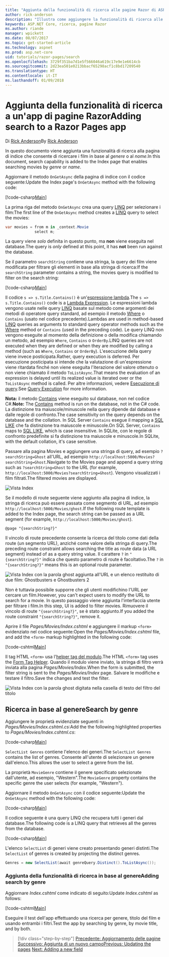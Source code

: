 ```yaml
---
title: "Aggiunta della funzionalità di ricerca alle pagine Razor di ASP.NET Core MVC"
author: rick-anderson
description: "Illustra come aggiungere la funzionalità di ricerca alle pagine Razor di ASP.NET Core"
keywords: ASP.NET Core, ricerca, pagine Razor
ms.author: riande
manager: wpickett
ms.date: 08/07/2017
ms.topic: get-started-article
ms.technology: aspnet
ms.prod: asp.net-core
uid: tutorials/razor-pages/search
ms.openlocfilehash: 3729f351ba7d1e5f566046a619c17e9e1e6614cb
ms.sourcegitcommit: 2d23ea501e0213bbacf65298acf1c8bd17209540
ms.translationtype: HT
ms.contentlocale: it-IT
ms.lasthandoff: 01/09/2018
---
```

# <a name="adding-search-to-a-razor-pages-app"></a><span data-ttu-id="23d47-104">Aggiunta della funzionalità di ricerca a un'app di pagine Razor</span><span class="sxs-lookup"><span data-stu-id="23d47-104">Adding search to a Razor Pages app</span></span>

<span data-ttu-id="23d47-105">Di [Rick Anderson](https://twitter.com/RickAndMSFT)</span><span class="sxs-lookup"><span data-stu-id="23d47-105">By [Rick Anderson](https://twitter.com/RickAndMSFT)</span></span>

<span data-ttu-id="23d47-106">In questo documento viene aggiunta una funzionalità di ricerca alla pagina di indice che consente di ricercare i film in base al *genere* o al *nome*.</span><span class="sxs-lookup"><span data-stu-id="23d47-106">In this document, search capability is added to the Index page that enables searching movies by *genre* or *name*.</span></span>

<span data-ttu-id="23d47-107">Aggiornare il metodo `OnGetAsync` della pagina di indice con il codice seguente:</span><span class="sxs-lookup"><span data-stu-id="23d47-107">Update the Index page's `OnGetAsync` method with the following code:</span></span>

[!code-csharp[Main](razor-pages-start/sample/RazorPagesMovie/Pages/Movies/Index.cshtml.cs?name=snippet_1stSearch)]

<span data-ttu-id="23d47-108">La prima riga del metodo `OnGetAsync` crea una query [LINQ](https://docs.microsoft.com/dotnet/csharp/programming-guide/concepts/linq/) per selezionare i film:</span><span class="sxs-lookup"><span data-stu-id="23d47-108">The first line of the `OnGetAsync` method creates a [LINQ](https://docs.microsoft.com/dotnet/csharp/programming-guide/concepts/linq/) query to select the movies:</span></span>

```csharp
var movies = from m in _context.Movie
             select m;
```

<span data-ttu-id="23d47-109">La query viene *solo* definita in questo punto, ma **non** viene eseguita nel database.</span><span class="sxs-lookup"><span data-stu-id="23d47-109">The query is *only* defined at this point, it has **not** been run against the database.</span></span>

<span data-ttu-id="23d47-110">Se il parametro `searchString` contiene una stringa, la query dei film viene modificata per filtrare gli elementi in base alla stringa di ricerca:</span><span class="sxs-lookup"><span data-stu-id="23d47-110">If the `searchString` parameter contains a string, the movies query is modified to filter on the search string:</span></span>

[!code-csharp[Main](razor-pages-start/sample/RazorPagesMovie/Pages/Movies/Index.cshtml.cs?name=snippet_SearchNull)]

<span data-ttu-id="23d47-111">Il codice `s => s.Title.Contains()` è un'[espressione lambda](https://docs.microsoft.com/dotnet/csharp/programming-guide/statements-expressions-operators/lambda-expressions).</span><span class="sxs-lookup"><span data-stu-id="23d47-111">The `s => s.Title.Contains()` code is a [Lambda Expression](https://docs.microsoft.com/dotnet/csharp/programming-guide/statements-expressions-operators/lambda-expressions).</span></span> <span data-ttu-id="23d47-112">Le espressioni lambda vengono usate nelle query [LINQ](https://docs.microsoft.com/dotnet/csharp/programming-guide/concepts/linq/) basate sul metodo come argomenti dei metodi di operatore query standard, ad esempio il metodo [Where](https://docs.microsoft.com/dotnet/csharp/programming-guide/concepts/linq/query-syntax-and-method-syntax-in-linq) o `Contains` (usato nel codice precedente).</span><span class="sxs-lookup"><span data-stu-id="23d47-112">Lambdas are used in method-based [LINQ](https://docs.microsoft.com/dotnet/csharp/programming-guide/concepts/linq/) queries as arguments to standard query operator methods such as the [Where](https://docs.microsoft.com/dotnet/csharp/programming-guide/concepts/linq/query-syntax-and-method-syntax-in-linq) method or `Contains` (used in the preceding code).</span></span> <span data-ttu-id="23d47-113">Le query LINQ non vengono eseguite al momento della definizione o della modifica chiamando un metodo, ad esempio `Where`, `Contains` o `OrderBy`.</span><span class="sxs-lookup"><span data-stu-id="23d47-113">LINQ queries are not executed when they are defined or when they are modified by calling a method (such as `Where`, `Contains`  or `OrderBy`).</span></span> <span data-ttu-id="23d47-114">L'esecuzione della query viene invece posticipata.</span><span class="sxs-lookup"><span data-stu-id="23d47-114">Rather, query execution is deferred.</span></span> <span data-ttu-id="23d47-115">Per esecuzione posticipata si intende che la valutazione di un'espressione viene ritardata finché non viene eseguita l'iterazione del valore ottenuto o non viene chiamato il metodo `ToListAsync`.</span><span class="sxs-lookup"><span data-stu-id="23d47-115">That means the evaluation of an expression is delayed until its realized value is iterated over or the `ToListAsync` method is called.</span></span> <span data-ttu-id="23d47-116">Per altre informazioni, vedere [Esecuzione di query](https://docs.microsoft.com/dotnet/framework/data/adonet/ef/language-reference/query-execution).</span><span class="sxs-lookup"><span data-stu-id="23d47-116">See [Query Execution](https://docs.microsoft.com/dotnet/framework/data/adonet/ef/language-reference/query-execution) for more information.</span></span>

<span data-ttu-id="23d47-117">**Nota:** il metodo [Contains](https://docs.microsoft.com//dotnet/api/system.data.objects.dataclasses.entitycollection-1.contains) viene eseguito sul database, non nel codice C#.</span><span class="sxs-lookup"><span data-stu-id="23d47-117">**Note:** The [Contains](https://docs.microsoft.com//dotnet/api/system.data.objects.dataclasses.entitycollection-1.contains) method is run on the database, not in the C# code.</span></span> <span data-ttu-id="23d47-118">La distinzione tra maiuscole/minuscole nella query dipende dal database e dalle regole di confronto.</span><span class="sxs-lookup"><span data-stu-id="23d47-118">The case sensitivity on the query depends on the database and the collation.</span></span> <span data-ttu-id="23d47-119">In SQL Server `Contains` esegue il mapping a [SQL LIKE](https://docs.microsoft.com/sql/t-sql/language-elements/like-transact-sql) che fa distinzione tra maiuscole e minuscole.</span><span class="sxs-lookup"><span data-stu-id="23d47-119">On SQL Server, `Contains` maps to [SQL LIKE](https://docs.microsoft.com/sql/t-sql/language-elements/like-transact-sql), which is case insensitive.</span></span> <span data-ttu-id="23d47-120">In SQLite, con le regole di confronto predefinite si fa distinzione tra maiuscole e minuscole.</span><span class="sxs-lookup"><span data-stu-id="23d47-120">In SQLite, with the default collation, it's case sensitive.</span></span>

<span data-ttu-id="23d47-121">Passare alla pagina Movies e aggiungere una stringa di query, ad esempio `?searchString=Ghost` all'URL, ad esempio `http://localhost:5000/Movies?searchString=Ghost`.</span><span class="sxs-lookup"><span data-stu-id="23d47-121">Navigate to the Movies page and append a query string such as `?searchString=Ghost` to the URL (for example, `http://localhost:5000/Movies?searchString=Ghost`).</span></span> <span data-ttu-id="23d47-122">Vengono visualizzati i film filtrati.</span><span class="sxs-lookup"><span data-stu-id="23d47-122">The filtered movies are displayed.</span></span>

![Vista Index](search/_static/ghost.png)

<span data-ttu-id="23d47-124">Se il modello di route seguente viene aggiunto alla pagina di indice, la stringa di ricerca può essere passata come segmento di URL, ad esempio `http://localhost:5000/Movies/ghost`.</span><span class="sxs-lookup"><span data-stu-id="23d47-124">If the following route template is added to the Index page, the search string can be passed as a URL segment (for example, `http://localhost:5000/Movies/ghost`).</span></span>

```cshtml
@page "{searchString?}"
```

<span data-ttu-id="23d47-125">Il vincolo di route precedente consente la ricerca del titolo come dati della route (un segmento URL), anziché come valore della stringa di query.</span><span class="sxs-lookup"><span data-stu-id="23d47-125">The preceding route constraint allows searching the title as route data (a URL segment) instead of as a query string value.</span></span>  <span data-ttu-id="23d47-126">Il carattere `?` in `"{searchString?}"` indica che questo parametro di route è facoltativo.</span><span class="sxs-lookup"><span data-stu-id="23d47-126">The `?` in `"{searchString?}"` means this is an optional route parameter.</span></span>

![Vista Index con la parola ghost aggiunta all'URL e un elenco restituito di due film: Ghostbusters e Ghostbusters 2](search/_static/g2.png)

<span data-ttu-id="23d47-128">Non è tuttavia possibile supporre che gli utenti modifichino l'URL per cercare un film.</span><span class="sxs-lookup"><span data-stu-id="23d47-128">However, you can't expect users to modify the URL to search for a movie.</span></span> <span data-ttu-id="23d47-129">In questo passaggio viene aggiunta l'interfaccia utente per filtrare i film.</span><span class="sxs-lookup"><span data-stu-id="23d47-129">In this step, UI is added to filter movies.</span></span> <span data-ttu-id="23d47-130">Rimuovere il vincolo di route `"{searchString?}"`, se è stato aggiunto.</span><span class="sxs-lookup"><span data-stu-id="23d47-130">If you added the route constraint `"{searchString?}"`, remove it.</span></span>

<span data-ttu-id="23d47-131">Aprire il file *Pages/Movies/Index.cshtml* e aggiungere il markup `<form>` evidenziato nel codice seguente:</span><span class="sxs-lookup"><span data-stu-id="23d47-131">Open the *Pages/Movies/Index.cshtml* file, and add the `<form>` markup highlighted in the following code:</span></span>

[!code-cshtml[Main](razor-pages-start/sample/RazorPagesMovie/Pages/Movies/Index2.cshtml?highlight=14-19&range=1-22)]

<span data-ttu-id="23d47-132">Il tag HTML `<form>` usa l'[helper tag del modulo](xref:mvc/views/working-with-forms#the-form-tag-helper).</span><span class="sxs-lookup"><span data-stu-id="23d47-132">The HTML `<form>` tag uses the [Form Tag Helper](xref:mvc/views/working-with-forms#the-form-tag-helper).</span></span> <span data-ttu-id="23d47-133">Quando il modulo viene inviato, la stringa di filtro verrà inviata alla pagina *Pages/Movies/Index*.</span><span class="sxs-lookup"><span data-stu-id="23d47-133">When the form is submitted, the filter string is sent to the *Pages/Movies/Index* page.</span></span> <span data-ttu-id="23d47-134">Salvare le modifiche e testare il filtro.</span><span class="sxs-lookup"><span data-stu-id="23d47-134">Save the changes and test the filter.</span></span>

![Vista Index con la parola ghost digitata nella casella di testo del filtro del titolo](search/_static/filter.png)

## <a name="search-by-genre"></a><span data-ttu-id="23d47-136">Ricerca in base al genere</span><span class="sxs-lookup"><span data-stu-id="23d47-136">Search by genre</span></span>

<span data-ttu-id="23d47-137">Aggiungere le proprietà evidenziate seguenti in *Pages/Movies/Index.cshtml.cs*:</span><span class="sxs-lookup"><span data-stu-id="23d47-137">Add the the following highlighted properties to *Pages/Movies/Index.cshtml.cs*:</span></span>

[!code-csharp[Main](razor-pages-start/sample/RazorPagesMovie/Pages/Movies/Index.cshtml.cs?name=snippet_newProps&highlight=11-)]

<span data-ttu-id="23d47-138">`SelectList Genres` contiene l'elenco dei generi.</span><span class="sxs-lookup"><span data-stu-id="23d47-138">The `SelectList Genres` contains the list of genres.</span></span> <span data-ttu-id="23d47-139">Consente all'utente di selezionare un genere dall'elenco.</span><span class="sxs-lookup"><span data-stu-id="23d47-139">This allows the user to select a genre from the list.</span></span>

<span data-ttu-id="23d47-140">La proprietà `MovieGenre` contiene il genere specificato selezionate dall'utente, ad esempio, "Western".</span><span class="sxs-lookup"><span data-stu-id="23d47-140">The `MovieGenre` property contains the specific genre the user selects (for example, "Western").</span></span>

<span data-ttu-id="23d47-141">Aggiornare il metodo `OnGetAsync` con il codice seguente:</span><span class="sxs-lookup"><span data-stu-id="23d47-141">Update the `OnGetAsync` method with the following code:</span></span>

[!code-csharp[Main](razor-pages-start/sample/RazorPagesMovie/Pages/Movies/Index.cshtml.cs?name=snippet_SearchGenre)]

<span data-ttu-id="23d47-142">Il codice seguente è una query LINQ che recupera tutti i generi dal database.</span><span class="sxs-lookup"><span data-stu-id="23d47-142">The following code is a LINQ query that retrieves all the genres from the database.</span></span>

[!code-csharp[Main](razor-pages-start/sample/RazorPagesMovie/Pages/Movies/Index.cshtml.cs?name=snippet_LINQ)]

<span data-ttu-id="23d47-143">L'elenco `SelectList` di generi viene creato presentando generi distinti.</span><span class="sxs-lookup"><span data-stu-id="23d47-143">The `SelectList` of genres is created by projecting the distinct genres.</span></span>

<!-- BUG in OPS
Tag snippet_selectlist's start line '75' should be less than end line '29' when resolving "[!code-csharp[Main](razor-pages-start/sample/RazorPagesMovie/Pages/Movies/Index.cshtml.cs?name=snippet_SelectList)]"

There is no start line.

[!code-csharp[Main](razor-pages-start/sample/RazorPagesMovie/Pages/Movies/Index.cshtml.cs?name=snippet_SelectList)]
-->

```csharp
Genres = new SelectList(await genreQuery.Distinct().ToListAsync());
```

### <a name="adding-search-by-genre"></a><span data-ttu-id="23d47-144">Aggiunta della funzionalità di ricerca in base al genere</span><span class="sxs-lookup"><span data-stu-id="23d47-144">Adding search by genre</span></span>

<span data-ttu-id="23d47-145">Aggiornare *Index.cshtml* come indicato di seguito:</span><span class="sxs-lookup"><span data-stu-id="23d47-145">Update *Index.cshtml* as follows:</span></span>

[!code-cshtml[Main](razor-pages-start/sample/RazorPagesMovie/Pages/Movies/IndexFormGenreNoRating.cshtml?highlight=16-18&range=1-26)]

<span data-ttu-id="23d47-146">Eseguire il test dell'app effettuando una ricerca per genere, titolo del film e usando entrambi i filtri.</span><span class="sxs-lookup"><span data-stu-id="23d47-146">Test the app by searching by genre, by movie title, and by both.</span></span>

>[!div class="step-by-step"]
<span data-ttu-id="23d47-147">[Precedente: Aggiornamento delle pagine](xref:tutorials/razor-pages/da1)
[Successivo: Aggiunta di un nuovo campo](xref:tutorials/razor-pages/new-field)</span><span class="sxs-lookup"><span data-stu-id="23d47-147">[Previous: Updating the pages](xref:tutorials/razor-pages/da1)
[Next: Adding a new field](xref:tutorials/razor-pages/new-field)</span></span>
